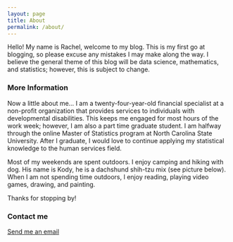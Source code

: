 ```yaml
---
layout: page
title: About
permalink: /about/
---
```


Hello! My name is Rachel, welcome to my blog. This is my first go at blogging, so please excuse any mistakes I may make along the way. I believe the general theme of this blog will be data science, mathematics, and statistics; however, this is subject to change.

### More Information

Now a little about me… I am a twenty-four-year-old financial specialist at a non-profit organization that provides services to individuals with developmental disabilities. This keeps me engaged for most hours of the work week; however, I am also a part time graduate student. I am halfway through the online Master of Statistics program at North Carolina State University. After I graduate, I would love to continue applying my statistical knowledge to the human services field. 

Most of my weekends are spent outdoors. I enjoy camping and hiking with dog. His name is Kody, he is a dachshund shih-tzu mix (see picture below). When I am not spending time outdoors, I enjoy reading, playing video games, drawing, and painting.

Thanks for stopping by!

### Contact me

[Send me an email](mailto:rekelle3@ncsu.edu)
